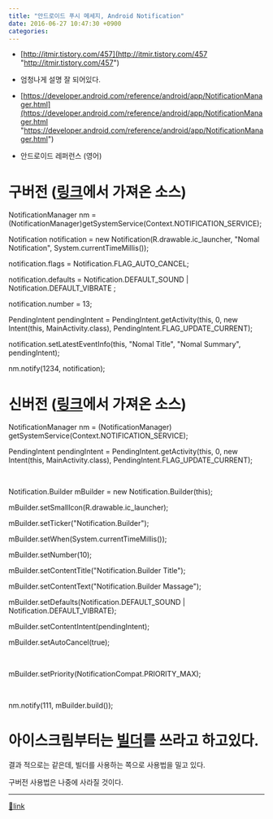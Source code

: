 ```yaml
---
title: "안드로이드 푸시 메세지, Android Notification"
date: 2016-06-27 10:47:30 +0900
categories: 
---
```

  

  
- [http://itmir.tistory.com/457](http://itmir.tistory.com/457 "http://itmir.tistory.com/457")
- 엄청나게 설명 잘 되어있다.

- [https://developer.android.com/reference/android/app/NotificationManager.html](https://developer.android.com/reference/android/app/NotificationManager.html "https://developer.android.com/reference/android/app/NotificationManager.html")
- 안드로이드 레퍼런스 (영어)


  
  


# 구버전 ([링크](http://itmir.tistory.com/457 "링크")에서 가져온 소스)

NotificationManager nm = (NotificationManager)getSystemService(Context.NOTIFICATION_SERVICE);

Notification notification = new Notification(R.drawable.ic_launcher, "Nomal Notification", System.currentTimeMillis());

notification.flags = Notification.FLAG_AUTO_CANCEL;

notification.defaults = Notification.DEFAULT_SOUND | Notification.DEFAULT_VIBRATE ;

notification.number = 13;

PendingIntent pendingIntent = PendingIntent.getActivity(this, 0, new Intent(this, MainActivity.class), PendingIntent.FLAG_UPDATE_CURRENT);

notification.setLatestEventInfo(this, "Nomal Title", "Nomal Summary", pendingIntent);

nm.notify(1234, notification);



  


# 신버전 ([링크](http://itmir.tistory.com/457 "링크")에서 가져온 소스)

NotificationManager nm = (NotificationManager) getSystemService(Context.NOTIFICATION_SERVICE);

PendingIntent pendingIntent = PendingIntent.getActivity(this, 0, new Intent(this, MainActivity.class), PendingIntent.FLAG_UPDATE_CURRENT);

 

Notification.Builder mBuilder = new Notification.Builder(this);

mBuilder.setSmallIcon(R.drawable.ic_launcher);

mBuilder.setTicker("Notification.Builder");

mBuilder.setWhen(System.currentTimeMillis());

mBuilder.setNumber(10);

mBuilder.setContentTitle("Notification.Builder Title");

mBuilder.setContentText("Notification.Builder Massage");

mBuilder.setDefaults(Notification.DEFAULT_SOUND | Notification.DEFAULT_VIBRATE);

mBuilder.setContentIntent(pendingIntent);

mBuilder.setAutoCancel(true);

 

mBuilder.setPriority(NotificationCompat.PRIORITY_MAX);

 

nm.notify(111, mBuilder.build());



  
  


# 아이스크림부터는 [빌더](https://developer.android.com/reference/android/app/Notification.Builder.html "빌더")를 쓰라고 하고있다.

결과 적으로는 같은데, 빌더를 사용하는 쪽으로 사용법을 밀고 있다.

구버전 사용법은 나중에 사라질 것이다.

  


  ***
[🔗link](http://www.mins01.com/mh/tech/read/1019)